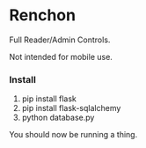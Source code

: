 # Renchon
Full Reader/Admin Controls.

Not intended for mobile use.

### Install
1. pip install flask
2. pip install flask-sqlalchemy
3. python database.py

You should now be running a thing.
